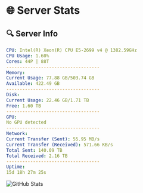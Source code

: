 # 🌐 Server Stats
## 🔍 Server Info
```yaml
CPU: Intel(R) Xeon(R) CPU E5-2699 v4 @ 1382.59GHz
CPU Usage: 1.60%
Cores: 44P | 88T
-----------------------------------
Memory:
Current Usage: 77.88 GB/503.74 GB
Available: 422.49 GB
-----------------------------------
Disk:
Current Usage: 22.46 GB/1.71 TB
Free: 1.60 TB
-----------------------------------
GPU:
No GPU detected
-----------------------------------
Network:
Current Transfer (Sent): 55.95 MB/s
Current Transfer (Received): 571.66 KB/s
Total Sent: 140.09 TB
Total Received: 2.16 TB
-----------------------------------
Uptime:
15d 18h 27m 25s
```
![GitHub Stats](https://img.shields.io/badge/Updated-2025-02-23_17:10:43-blue)